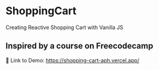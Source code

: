 # ShoppingCart
 Creating Reactive Shopping Cart with Vanilla JS

## Inspired by a course on Freecodecamp

📌 Link to Demo: https://shopping-cart-aph.vercel.app/ 
